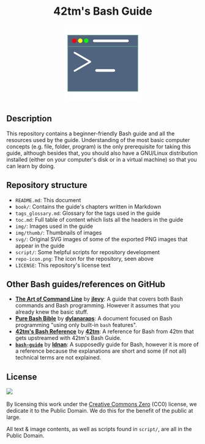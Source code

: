 <h1 align="center">42tm's Bash Guide</h1>

<p align="center">
    <img src="repo-icon.png" width="200" height="200">
</p>

Description
-----------

This repository contains a beginner-friendly Bash guide and all the resources
used by the guide. Understanding of the most basic computer concepts (e.g. file,
folder, program) is the only prerequisite for taking this guide, although
besides that, you should also have a GNU/Linux distribution installed (either
on your computer's disk or in a virtual machine) so that you can learn by doing.

Repository structure
--------------------

- `README.md`: This document
- `book/`: Contains the guide's chapters written in Markdown
- `tags_glossary.md`: Glossary for the tags used in the guide
- `toc.md`: Full table of content which lists all the headers in the guide
- `img/`: Images used in the guide
- `img/thumb/`: Thumbnails of images
- `svg/`: Original SVG images of some of the exported PNG images that appear in
the guide
- `script/`: Some helpful scripts for repository development
- `repo-icon.png`: The icon for the repository, seen above
- `LICENSE`: This repository's license text

Other Bash guides/references on GitHub
--------------------------------------

- [**The Art of Command Line**][rr1] by [**jlevy**][rra1]: A guide that covers
both Bash commands and Bash programming. However it assumes that you already
knew the basic stuff.
- [**Pure Bash Bible**][rr2] by [**dylanaraps**][rra2]: A document focused on
Bash programming "using only built-in `bash` features".
- [**42tm's Bash Reference**][rr3] by [**42tm**][rra3]: A reference for Bash
from 42tm that gets upstreamed with 42tm's Bash Guide.
- [**`bash-guide`**][rr4] by [**Idnan**][rra4]: A supposedly guide for Bash,
however it is more of a reference because the explanations are short and some
(if not all) technical terms are not explained.

[rr1]: http://github.com/jlevy/the-art-of-command-line
[rra1]: http://github.com/jlevy
[rr2]: http://github.com/dylanaraps/pure-bash-bible
[rra2]: http://github.com/dylanaraps
[rr3]: http://github.com/42tm/bash-ref
[rra3]: http://github.com/42tm
[rr4]: http://github.com/Idnan/bash-guide
[rra4]: http://github.com/Idnan

License
-------

![](https://mirrors.creativecommons.org/presskit/buttons/88x31/svg/cc-zero.svg)

By licensing this work under the [Creative Commons Zero](LICENSE) (CC0) license,
we dedicate it to the Public Domain. We do this for the benefit of the public at
large.

All text & image contents, as well as scripts found in `script/`, are all in the
Public Domain.
